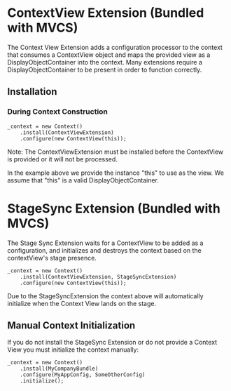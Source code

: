 # ContextView Extension (Bundled with MVCS)

The Context View Extension adds a configuration processor to the context that consumes a ContextView object and maps the provided view as a DisplayObjectContainer into the context. Many extensions require a DisplayObjectContainer to be present in order to function correctly.

## Installation

### During Context Construction

```as3
_context = new Context()
    .install(ContextViewExtension)
    .configure(new ContextView(this));
```

Note: The ContextViewExtension must be installed before the ContextView is provided or it will not be processed.

In the example above we provide the instance "this" to use as the view. We assume that "this" is a valid DisplayObjectContainer.

# StageSync Extension (Bundled with MVCS)

The Stage Sync Extension waits for a ContextView to be added as a configuration, and initializes and destroys the context based on the contextView's stage presence.

```as3
_context = new Context()
    .install(ContextViewExtension, StageSyncExtension)
    .configure(new ContextView(this));
```

Due to the StageSyncExtension the context above will automatically initialize when the Context View lands on the stage.

## Manual Context Initialization

If you do not install the StageSync Extension or do not provide a Context View you must initialize the context manually:

```as3
_context = new Context()
    .install(MyCompanyBundle)
    .configure(MyAppConfig, SomeOtherConfig)
    .initialize();
```
